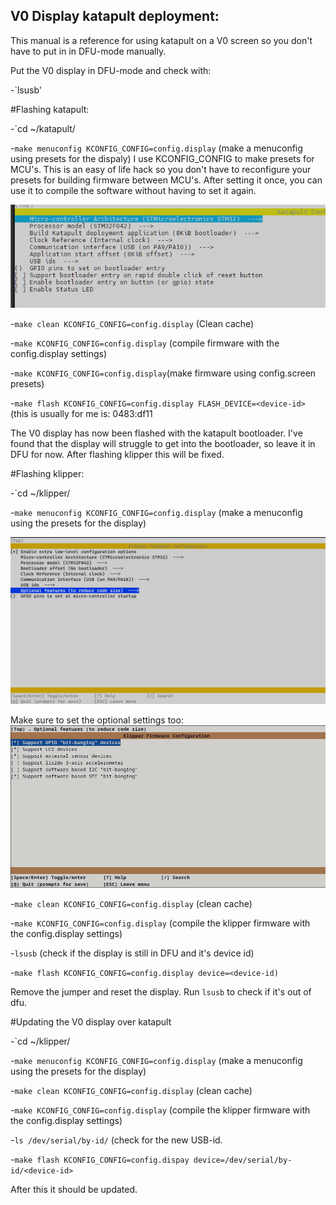 ##  V0 Display katapult deployment:

This manual is a reference for using katapult on a V0 screen so you don't have to put in in DFU-mode manually.

Put the V0 display in DFU-mode and check with:

-`lsusb'

#Flashing katapult:

-`cd ~/katapult/

-`make menuconfig KCONFIG_CONFIG=config.display` (make a menuconfig using presets for the dispaly)
I use KCONFIG_CONFIG to make presets for MCU's. This is an easy of life hack so you don't have to reconfigure your presets for building firmware between MCU's.
After setting it once, you can use it to compile the software without having to set it again.

![alt text](https://github.com/GreenPlasticWaterCan/Voron_V0.2/blob/main/images/settings_V0_display.png)

-`make clean KCONFIG_CONFIG=config.display` (Clean cache)

-`make KCONFIG_CONFIG=config.display` (compile firmware with the config.display settings)

-`make KCONFIG_CONFIG=config.display`(make firmware using config.screen presets)

-`make flash KCONFIG_CONFIG=config.display FLASH_DEVICE=<device-id>` (this is usually for me is: 0483:df11

The V0 display has now been flashed with the katapult bootloader.
I've found that the display will struggle to get into the bootloader, so leave it in DFU for now.
After flashing klipper this will be fixed.

#Flashing klipper:

-`cd ~/klipper/

-`make menuconfig KCONFIG_CONFIG=config.display` (make a menuconfig using the presets for the display)

![alt text](https://github.com/VoronDesign/Voron-Hardware/blob/master/V0_Display/Images/Menuconfig_Base_Options.png)

Make sure to set the optional settings too:
![alt text](https://github.com/VoronDesign/Voron-Hardware/blob/master/V0_Display/Images/Menuconfig_Optional_Options.png)

-`make clean KCONFIG_CONFIG=config.display` (clean cache) 

-`make KCONFIG_CONFIG=config.display` (compile the klipper firmware with the config.display settings)

-`lsusb` (check if the display is still in DFU and it's device id)

-`make flash KCONFIG_CONFIG=config.display device=<device-id)` 

Remove the jumper and reset the display. Run `lsusb` to check if it's out of dfu.

#Updating the V0 display over katapult

-`cd ~/klipper/

-`make menuconfig KCONFIG_CONFIG=config.display` (make a menuconfig using the presets for the display)

-`make clean KCONFIG_CONFIG=config.display` (clean cache) 

-`make KCONFIG_CONFIG=config.display` (compile the klipper firmware with the config.display settings)

-`ls /dev/serial/by-id/` (check for the new USB-id.

-`make flash KCONFIG_CONFIG=config.dispay device=/dev/serial/by-id/<device-id>`

After this it should be updated.